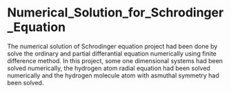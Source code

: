 # Numerical_Solution_for_Schrodinger_Equation
The numerical solution of Schrodinger equation project had been done by solve the ordinary and partial differantial equation numerically using finite difference method.
In this project, some one dimensional systems had been solved numerically, the hydrogen atom radial equation had been solved numerically and the hydrogen molecule atom with asmuthal symmetry had been solved.
